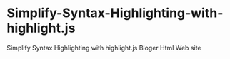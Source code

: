# Simplify-Syntax-Highlighting-with-highlight.js
Simplify Syntax Highlighting with highlight.js Bloger Html Web site
